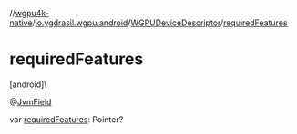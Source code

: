 //[wgpu4k-native](../../../index.md)/[io.ygdrasil.wgpu.android](../index.md)/[WGPUDeviceDescriptor](index.md)/[requiredFeatures](required-features.md)

# requiredFeatures

[android]\

@[JvmField](https://kotlinlang.org/api/core/kotlin-stdlib/kotlin.jvm/-jvm-field/index.html)

var [requiredFeatures](required-features.md): Pointer?